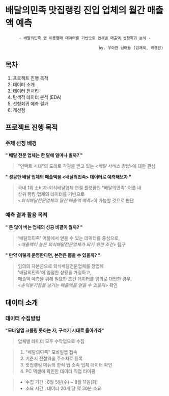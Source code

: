 # 배달의민족 맛집랭킹 진입 업체의 월간 매출액 예측

          - 배달의민족 앱 이용행태 데이터를 기반으로 업체별 매출액 선형회귀 분석 -
          
                                             by. 우아한 남매들 (김재욱, 박경원)
                                             
## 목차
1. 프로젝트 진행 목적
2. 데이터 소개
3. 데이터 전처리
4. 탐색적 데이터 분석 (EDA)
5. 선형회귀 예측 결과
6. 개선점


## 프로젝트 진행 목적

### 주제 선정 배경
**" 배달 전문 업체는 한 달에 얼마나 벌까? "**
> "언택트 시대"의 도래로 각광을 받고 있는 <*배달 서비스 창업*>에 대한 관심

**" 성공한 배달 업체의 매출액을 <배달의민족> 데이터로 예측해보자 "**

> 국내 1위 소비자-외식배달업체 연결 플랫폼인 "배달의민족" 어플 내\
상위 랭킹 업체의 데이터를 기반으로\
<*외식배달전문업체의 월간 매출액 예측*>이 가능할 것으로 판단


### 예측 결과 활용 목적
**" 돈 많이 버는 업체의 성공 비결이 뭘까? "**
> '배달의민족' 어플에서 얻을 수 있는 데이터를 중심으로,\
<*매출액이 높은 외식배달전문업체가 되기 위한 조건*> 탐구

**" 만약 이렇게 운영한다면, 본전은 뽑을 수 있을까? "**  
> 임의의 자본금으로 외식배달전문업체를 창업해\
'배달의민족'에 입점한 상황을 가정하고,\
매출액 예측을 위해 필요한 조건 데이터를 임의로 대입한 경우,\
<*손익분기점을 넘기는 매출액을 얻을 수 있을지*> 확인



## 데이터 소개

### 데이터 수집방법
**"모바일앱 크롤링 못하는 자, 구석기 시대로 돌아가라"**
> 업체별 데이터 모두 수작업으로 수집

>
> 1) "배달의민족" 모바일앱 접속
> 2) 기준지 전철역을 주소지로 등록
> 3) 맛집랭킹 메뉴의 한식 탭 소속 업체 데이터 확인
> 4) PC 엑셀에 확인한 데이터 직접 타이핑

>
> - 수집 기간 : 8월 5일(수) ~ 8월 11일(화)
> - 소요 시간 : 데이터 20개 당 약 30분 소요
